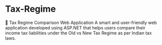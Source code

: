 # Tax-Regime
🧾 Tax Regime Comparison Web Application A smart and user-friendly web application developed using ASP.NET that helps users compare their income tax liabilities under the Old vs New Tax Regime as per Indian tax laws.
